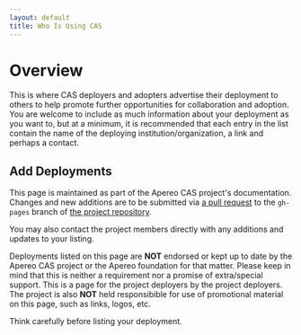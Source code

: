 ```yaml
---
layout: default
title: Who Is Using CAS
---
```


# Overview

This is where CAS deployers and adopters advertise their deployment to others to 
help promote further opportunities for collaboration and adoption. You are welcome to include as much
information about your deployment as you want to, but at a minimum, it is recommended that each 
entry in the list contain the name of the deploying institution/organization, 
a link and perhaps a contact.

## Add Deployments

This page is maintained as part of the Apereo CAS project's documentation. Changes and new additions are to be submitted 
via [a pull request](developer/Contributor-Guidelines.html)
to the `gh-pages` branch of [the project repository](https://github.com/apereo/cas). 

You may also contact the project members directly with any additions and updates to your listing.

Deployments listed on this page are **NOT** endorsed or kept up to date by the
Apereo CAS project or the Apereo foundation for that matter. Please keep in mind that this is neither a requirement nor a promise 
of extra/special support. This is a page for the project deployers by the project deployers. The project
is also **NOT** held responsibible for use of promotional material on this page, such as 
links, logos, etc. 

Think carefully before listing your deployment.
